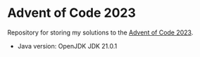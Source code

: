 # Advent of Code 2023

Repository for storing my solutions to the [Advent of Code
2023](https://adventofcode.com/2023).

- Java version: OpenJDK JDK 21.0.1
